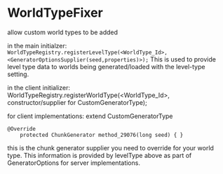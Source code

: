 # WorldTypeFixer
allow custom world types to be added


in the main initialzer:
`		WorldTypeRegistry.registerLevelType(<WorldType_Id>,<GeneratorOptionsSupplier(seed,properties)>);`
This is used to provide level type data to worlds being generated/loaded with the level-type setting.

in the client initializer:
WorldTypeRegistry.registerWorldType(<WorldType_Id>, constructor/supplier for CustomGeneratorType);

for client implementations:
extend CustomGeneratorType 
```
@Override
    protected ChunkGenerator method_29076(long seed) { }
```
this is the chunk generator supplier you need to override for your world type.  This information is provided by levelType above as part of GeneratorOptions for server implementations.
